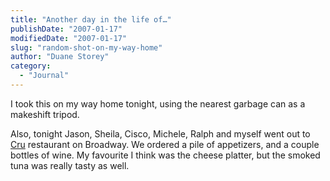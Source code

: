 ```yaml
---
title: "Another day in the life of…"
publishDate: "2007-01-17"
modifiedDate: "2007-01-17"
slug: "random-shot-on-my-way-home"
author: "Duane Storey"
category:
  - "Journal"
---
```


I took this on my way home tonight, using the nearest garbage can as a makeshift tripod.

Also, tonight Jason, Sheila, Cisco, Michele, Ralph and myself went out to [Cru](http://www.cru.ca) restaurant on Broadway. We ordered a pile of appetizers, and a couple bottles of wine. My favourite I think was the cheese platter, but the smoked tuna was really tasty as well.